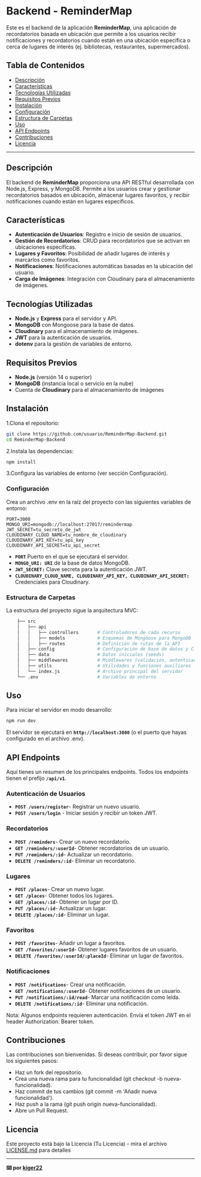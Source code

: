 # Backend - ReminderMap

Este es el backend de la aplicación **ReminderMap**, una aplicación de recordatorios basada en ubicación que permite a los usuarios recibir notificaciones y recordatorios cuando están en una ubicación específica o cerca de lugares de interés (ej. bibliotecas, restaurantes, supermercados).

## Tabla de Contenidos

- [Descripción](#descripción)
- [Características](#características)
- [Tecnologías Utilizadas](#tecnologías-utilizadas)
- [Requisitos Previos](#requisitos-previos)
- [Instalación](#instalación)
- [Configuración](#configuración)
- [Estructura de Carpetas](#estructura-de-carpetas)
- [Uso](#uso)
- [API Endpoints](#api-endpoints)
- [Contribuciones](#contribuciones)
- [Licencia](#licencia)

---

## Descripción

El backend de **ReminderMap** proporciona una API RESTful desarrollada con Node.js, Express, y MongoDB. Permite a los usuarios crear y gestionar recordatorios basados en ubicación, almacenar lugares favoritos, y recibir notificaciones cuando están en lugares específicos.

## Características

- **Autenticación de Usuarios**: Registro e inicio de sesión de usuarios.
- **Gestión de Recordatorios**: CRUD para recordatorios que se activan en ubicaciones específicas.
- **Lugares y Favoritos**: Posibilidad de añadir lugares de interés y marcarlos como favoritos.
- **Notificaciones**: Notificaciones automáticas basadas en la ubicación del usuario.
- **Carga de Imágenes**: Integración con Cloudinary para el almacenamiento de imágenes.
  
## Tecnologías Utilizadas

- **Node.js** y **Express** para el servidor y API.
- **MongoDB** con Mongoose para la base de datos.
- **Cloudinary** para el almacenamiento de imágenes.
- **JWT** para la autenticación de usuarios.
- **dotenv** para la gestión de variables de entorno.

## Requisitos Previos

- **Node.js** (versión 14 o superior)
- **MongoDB** (instancia local o servicio en la nube)
- Cuenta de **Cloudinary** para el almacenamiento de imágenes

## Instalación

1.Clona el repositorio:

```bash
git clone https://github.com/usuario/ReminderMap-Backend.git
cd ReminderMap-Backend
   ```

2.Instala las dependencias:

```bash
npm install
```

3.Configura las variables de entorno (ver sección Configuración).

### Configuración

Crea un archivo .env en la raíz del proyecto con las siguientes variables de entorno:

```plaintext
PORT=3000
MONGO_URI=mongodb://localhost:27017/remindermap
JWT_SECRET=tu_secreto_de_jwt
CLOUDINARY_CLOUD_NAME=tu_nombre_de_cloudinary
CLOUDINARY_API_KEY=tu_api_key
CLOUDINARY_API_SECRET=tu_api_secret
```

- **`PORT`** Puerto en el que se ejecutará el servidor.
- **`MONGO_URI: URI`** de la base de datos MongoDB.
- **`JWT_SECRET:`** Clave secreta para la autenticación JWT.
- **`CLOUDINARY_CLOUD_NAME, CLOUDINARY_API_KEY, CLOUDINARY_API_SECRET:`** Credenciales para Cloudinary.

### Estructura de Carpetas

La estructura del proyecto sigue la arquitectura MVC:

```bash
    ├── src
    │   ├── api
    │   │   ├── controllers       # Controladores de cada recurso
    │   │   ├── models            # Esquemas de Mongoose para MongoDB
    │   │   ├── routes            # Definición de rutas de la API
    │   ├── config                # Configuración de base de datos y Cloudinary
    │   ├── data                  # Datos iniciales (seeds)
    │   ├── middlewares           # Middlewares (validación, autenticación, etc.)
    │   ├── utils                 # Utilidades y funciones auxiliares
    │   └── index.js              # Archivo principal del servidor
    └── .env                      # Variables de entorno
```

## Uso

Para iniciar el servidor en modo desarrollo:

```bash
npm run dev
```

El servidor se ejecutará en  **`http://localhost:3000`** (o el puerto que hayas configurado en el archivo .env).

## API Endpoints

Aquí tienes un resumen de los principales endpoints. Todos los endpoints tienen el prefijo **`/api/v1`**.

### Autenticación de Usuarios

- **`POST /users/register`**- Registrar un nuevo usuario.
- **`POST /users/login`** - Iniciar sesión y recibir un token JWT.

### Recordatorios

- **`POST /reminders`**- Crear un nuevo recordatorio.
- **`GET /reminders/:userId`**- Obtener recordatorios de un usuario.
- **`PUT /reminders/:id`**- Actualizar un recordatorio.
- **`DELETE /reminders/:id`**- Eliminar un recordatorio.

### Lugares

- **`POST /places`**- Crear un nuevo lugar.
- **`GET /places`**- Obtener todos los lugares.
- **`GET /places/:id`**- Obtener un lugar por ID.
- **`PUT /places/:id`**- Actualizar un lugar.
- **`DELETE /places/:id`**- Eliminar un lugar.

### Favoritos

- **`POST /favorites`**- Añadir un lugar a favoritos.
- **`GET /favorites/:userId`**- Obtener lugares favoritos de un usuario.
- **`DELETE /favorites/:userId/:placeId`**- Eliminar un lugar de favoritos.

### Notificaciones

- **`POST /notifications`**- Crear una notificación.
- **`GET /notifications/:userId`**- Obtener notificaciones de un usuario.
- **`PUT /notifications/:id/read`**- Marcar una notificación como leída.
- **`DELETE /notifications/:id`**- Eliminar una notificación.

Nota: Algunos endpoints requieren autenticación. Envía el token JWT en el header Authorization: Bearer token.

## Contribuciones

Las contribuciones son bienvenidas. Si deseas contribuir, por favor sigue los siguientes pasos:

- Haz un fork del repositorio.
- Crea una nueva rama para tu funcionalidad (git checkout -b nueva-funcionalidad).
- Haz commit de tus cambios (git commit -m 'Añadir nueva funcionalidad').
- Haz push a la rama (git push origin nueva-funcionalidad).
- Abre un Pull Request.

## Licencia

Este proyecto está bajo la Licencia (Tu Licencia) - mira el archivo [LICENSE.md](LICENSE.md) para detalles

---------

**⌨️ por [kiger22](https://github.com/Kiger22)**

